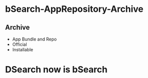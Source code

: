 # bSearch-AppRepository-Archive
## Archive

- App Bundle and Repo
- Official
- Installable

# DSearch now is bSearch


